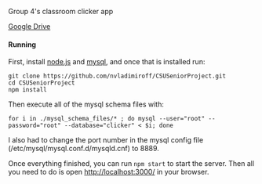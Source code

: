 Group 4's classroom clicker app

[Google Drive](https://drive.google.com/open?id=0BwiB_LZjyFkDQ21FT1dZWG1OUUk)

#### Running
First, install [node.js](https://nodejs.org/en/) and [mysql](http://www.mysql.com), and once that is installed run:

```
git clone https://github.com/nvladimiroff/CSUSeniorProject.git
cd CSUSeniorProject
npm install
```

Then execute all of the mysql schema files with:
```
for i in ./mysql_schema_files/* ; do mysql --user="root" --password="root" --database="clicker" < $i; done
```
I also had to change the port number in the mysql config file (/etc/mysql/mysql.conf.d/mysqld.cnf) to 8889.

Once everything finished, you can run ```npm start``` to start the server. Then all you need to do is open [http://localhost:3000/](http://localhost:3000/) in your browser.
